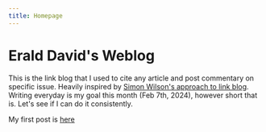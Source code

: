 ```yaml
---
title: Homepage
---
```


# Erald David's Weblog

This is the link blog that I used to cite any article and post commentary on specific issue. Heavily inspired by [Simon Wilson's approach to link blog](https://simonwillison.net/2024/Dec/22/link-blog/). 
Writing everyday is my goal this month (Feb 7th, 2024), however short that is. Let's see if I can do it consistently.

My first post is [here](/posts/first-post.md)
